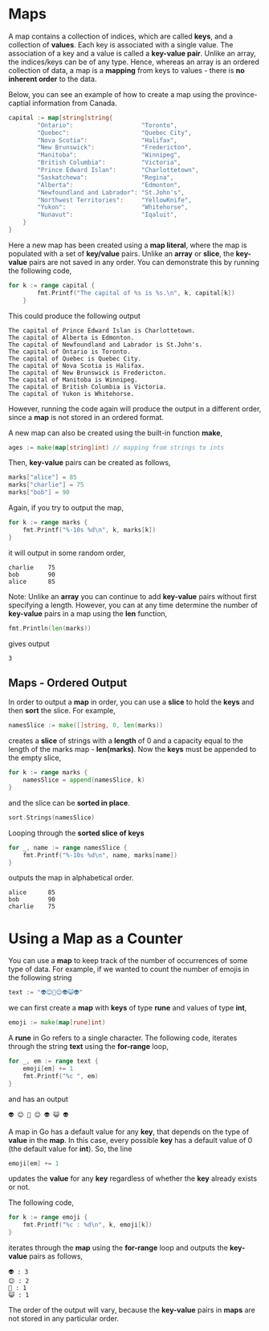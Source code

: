 # Maps

A map contains a collection of indices, which are called **keys**, and a collection of **values**. Each key is associated with a single value. The association of a key and a value is called a **key-value pair**.  Unlike an array, the indices/keys can be of any type.  Hence, whereas an array is an ordered collection of data, a map is a **mapping** from keys to values - there is **no inherent order** to the data.

Below, you can see an example of how to create a map using the province-captial information from Canada.

```go
capital := map[string]string{
		"Ontario":                   "Toronto",
		"Quebec":                    "Quebec City",
		"Nova Scotia":               "Halifax",
		"New Brunswick":             "Fredericton",
		"Manitoba":                  "Winnipeg",
		"British Columbia":          "Victoria",
		"Prince Edward Islan":       "Charlottetown",
		"Saskatchewa":               "Regina",
		"Alberta":                   "Edmonton",
		"Newfoundland and Labrador": "St.John's",
		"Northwest Territories":     "YellowKnife",
		"Yukon":                     "Whitehorse",
		"Nunavut":                   "Iqaluit",
	}
}
```


Here a new map has been created using a **map literal**, where the map is populated with a set of **key/value** pairs.  Unlike an **array** or **slice**, the **key-value** pairs are not saved in any order.  You can demonstrate this by running the following code,

```go
for k := range capital {
		fmt.Printf("The capital of %s is %s.\n", k, capital[k])
	}
```

This could produce the following output

```
The capital of Prince Edward Islan is Charlottetown.
The capital of Alberta is Edmonton.
The capital of Newfoundland and Labrador is St.John's.
The capital of Ontario is Toronto.
The capital of Quebec is Quebec City.
The capital of Nova Scotia is Halifax.
The capital of New Brunswick is Fredericton.
The capital of Manitoba is Winnipeg.
The capital of British Columbia is Victoria.
The capital of Yukon is Whitehorse.
```

However, running the code again will produce the output in a different order, since a **map** is not stored in an ordered format.

A new map can also be created using the built-in function **make**,

```go
ages := make(map[string]int) // mapping from strings to ints
```

Then, **key-value** pairs can be created as follows,

```go
marks["alice"] = 85
marks["charlie"] = 75
marks["bob"] = 90
```

Again, if you try to output the map,

```go
for k := range marks {
	fmt.Printf("%-10s %d\n", k, marks[k])
}
```

it will output in some random order,

```
charlie    75
bob        90
alice      85
```

Note:  Unlike an **array** you can continue to add **key-value** pairs without first specifying a length.  However, you can at any time determine the number of **key-value** pairs in a map using the **len** function,

```go
fmt.Println(len(marks))
```

gives output

```
3
```

## Maps - Ordered Output

In order to output a **map** in order, you can use a **slice** to hold the **keys** and then **sort** the slice.  For example,

```go
namesSlice := make([]string, 0, len(marks))
```

creates a **slice** of strings with a **length** of 0 and a capacity equal to the length of the marks map - **len(marks)**.  Now the **keys** must be appended to the empty slice,

```go
for k := range marks {
	namesSlice = append(namesSlice, k)
}
```

and the slice can be **sorted in place**.

```go
sort.Strings(namesSlice)
```

Looping through the **sorted slice of keys** 

```go
for _, name := range namesSlice {
	fmt.Printf("%-10s %d\n", name, marks[name])
}
```

outputs the map in alphabetical order.

```
alice      85
bob        90
charlie    75
```

# Using a Map as a Counter

You can use a **map** to keep track of the number of occurrences of some type of data.  For example, if we wanted to count the number of emojis in the following string

```go
text := "👽😊🍟😊👽😺👽"
```

we can first create a **map** with **keys** of type **rune** and values of type **int**,

```go
emoji := make(map[rune]int)
```

A **rune** in Go refers to a single character.  The following code, iterates through the string **text** using the **for-range** loop,

```go
for _, em := range text {
	emoji[em] += 1
	fmt.Printf("%c ", em)
}
```

and has an output

```
👽 😊 🍟 😊 👽 😺 👽
```

A map in Go has a default value for any **key**, that depends on the type of **value** in the **map**.  In this case, every possible **key** has a default value of 0 (the default value for **int**).  So, the line

```go
emoji[em] += 1
```

updates the **value** for any **key** regardless of whether the **key** already exists or not.

The following code,

```go
for k := range emoji {
	fmt.Printf("%c : %d\n", k, emoji[k])
}
```

iterates through the **map** using the **for-range** loop and outputs the **key-value** pairs as follows,

```
👽 : 3
😊 : 2
🍟 : 1
😺 : 1
```

The order of the output will vary, because the **key-value** pairs in **maps** are not stored in any particular order.